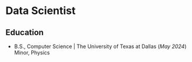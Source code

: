 # Data Scientist

## Education
- B.S., Computer Science | The University of Texas at Dallas (_May 2024_)
  Minor, Physics
